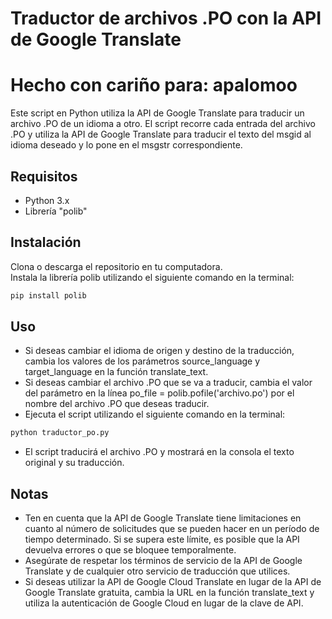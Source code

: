 # Traductor de archivos .PO con la API de Google Translate

# Hecho con cariño para: apalomoo
Este script en Python utiliza la API de Google Translate para traducir un archivo .PO de un idioma a otro. El script recorre cada entrada del archivo .PO y utiliza la API de Google Translate para traducir el texto del msgid al idioma deseado y lo pone en el msgstr correspondiente.

## Requisitos

- Python 3.x
- Librería "polib"

## Instalación

Clona o descarga el repositorio en tu computadora.                                         
Instala la librería polib utilizando el siguiente comando en la terminal:

```bash
pip install polib
```

## Uso

- Si deseas cambiar el idioma de origen y destino de la traducción, cambia los valores de los parámetros source_language y target_language en la función translate_text.
- Si deseas cambiar el archivo .PO que se va a traducir, cambia el valor del parámetro en la línea po_file = polib.pofile('archivo.po') por el nombre del archivo .PO que deseas traducir.
- Ejecuta el script utilizando el siguiente comando en la terminal:
```bash
python traductor_po.py
```
- El script traducirá el archivo .PO y mostrará en la consola el texto original y su traducción.

## Notas

- Ten en cuenta que la API de Google Translate tiene limitaciones en cuanto al número de solicitudes que se pueden hacer en un período de tiempo determinado. Si se supera este límite, es posible que la API devuelva errores o que se bloquee temporalmente.
- Asegúrate de respetar los términos de servicio de la API de Google Translate y de cualquier otro servicio de traducción que utilices.
- Si deseas utilizar la API de Google Cloud Translate en lugar de la API de Google Translate gratuita, cambia la URL en la función translate_text y utiliza la autenticación de Google Cloud en lugar de la clave de API.
